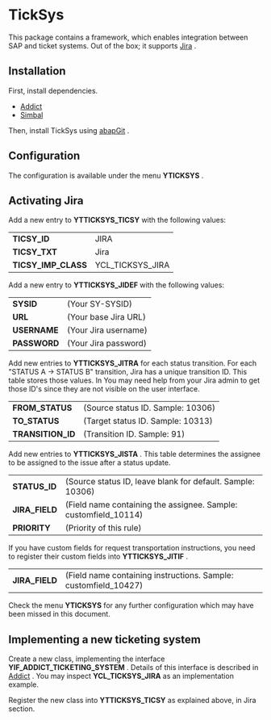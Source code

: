 # TickSys

This package contains a framework, which enables integration between SAP and ticket systems. Out of the box; it supports [Jira](http://atlassian.com) . 

## Installation

First, install dependencies.

- [Addict](https://github.com/keremkoseoglu/addict)
- [Simbal](https://github.com/keremkoseoglu/simbal)

Then, install TickSys using [abapGit](https://github.com/abapGit/abapGit) .

## Configuration

The configuration is available under the menu **YTICKSYS** .

## Activating Jira

Add a new entry to **YTTICKSYS_TICSY** with the following values:

<table>
  <tr>
    <td><b>TICSY_ID</b></td>
    <td>JIRA</td>
  </tr>
  <tr>
    <td><b>TICSY_TXT</b></td>
    <td>Jira</td>
  </tr>
  <tr>
    <td><b>TICSY_IMP_CLASS</b></td>
    <td>YCL_TICKSYS_JIRA</td>
  </tr>
</table>

Add a new entry to **YTTICKSYS_JIDEF** with the following values:

<table>
  <tr>
    <td><b>SYSID</b></td>
    <td>(Your SY-SYSID)</td>
  </tr>
  <tr>
    <td><b>URL</b></td>
    <td>(Your base Jira URL)</td>
  </tr>
  <tr>
    <td><b>USERNAME</b></td>
    <td>(Your Jira username)</td>
  </tr>
  <tr>
    <td><b>PASSWORD</b></td>
    <td>(Your Jira password)</td>
  </tr>
</table>

Add new entries to **YTTICKSYS_JITRA** for each status transition. For each "STATUS A -> STATUS B" transition, Jira has a unique transition ID. This table stores those values. In You may need help from your Jira admin to get those ID's since they are not visible on the user interface.

<table>
  <tr>
    <td><b>FROM_STATUS</b></td>
    <td>(Source status ID. Sample: 10306)</td>
  </tr>
  <tr>
    <td><b>TO_STATUS</b></td>
    <td>(Target status ID. Sample: 10313)</td>
  </tr>
  <tr>
    <td><b>TRANSITION_ID</b></td>
    <td>(Transition ID. Sample: 91)</td>
  </tr>
</table>

Add new entries to **YTTICKSYS_JISTA** . This table determines the assignee to be assigned to the issue after a status update.

<table>
  <tr>
    <td><b>STATUS_ID</b></td>
    <td>(Source status ID, leave blank for default. Sample: 10306)</td>
  </tr>
  <tr>
    <td><b>JIRA_FIELD</b></td>
    <td>(Field name containing the assignee. Sample: customfield_10114)</td>
  </tr>
  <tr>
    <td><b>PRIORITY</b></td>
    <td>(Priority of this rule)</td>
  </tr>
</table>

If you have custom fields for request transportation instructions, you need to register their custom fields into **YTTICKSYS_JITIF** .

<table>
  <tr>
    <td><b>JIRA_FIELD</b></td>
    <td>(Field name containing instructions. Sample: customfield_10427)</td>
  </tr>
</table>

Check the menu **YTICKSYS** for any further configuration which may have been missed in this document.

## Implementing a new ticketing system

Create a new class, implementing the interface **YIF_ADDICT_TICKETING_SYSTEM** . Details of this interface is described in [Addict](https://github.com/keremkoseoglu/addict) . You may inspect **YCL_TICKSYS_JIRA** as an implementation example.

Register the new class into **YTTICKSYS_TICSY** as explained above, in Jira section.
